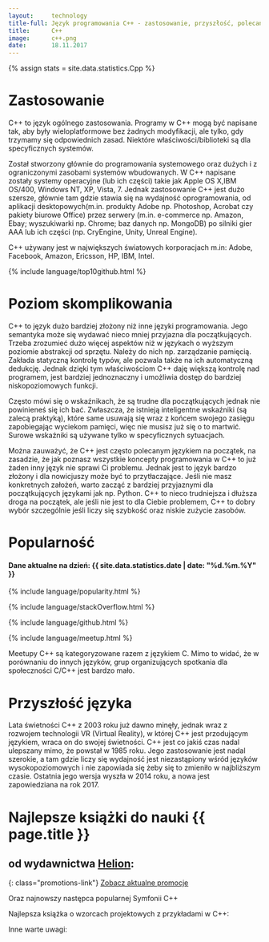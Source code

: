 ```yaml
---
layout:     technology
title-full: Język programowania C++ - zastosowanie, przyszłość, polecane książki
title:      C++
image:      c++.png
date:       18.11.2017
---
```


{% assign stats = site.data.statistics.Cpp %}

# Zastosowanie

C++ to język ogólnego zastosowania. Programy w C++ mogą być napisane tak, aby były wieloplatformowe bez żadnych modyfikacji, ale tylko, gdy trzymamy się odpowiednich zasad. Niektóre właściwości/biblioteki są dla specyficznych systemów.

Został stworzony głównie do programowania systemowego oraz dużych i z ograniczonymi zasobami systemów wbudowanych. W C++ napisane zostały systemy operacyjne (lub ich części) takie jak Apple OS X,IBM OS/400, Windows NT, XP, Vista, 7. Jednak zastosowanie C++ jest dużo szersze, głównie tam gdzie stawia się na wydajność oprogramowania, od aplikacji desktopowych(m.in. produkty Adobe np. Photoshop, Acrobat czy pakiety biurowe Office) przez serwery (m.in. e-commerce np. Amazon, Ebay; wyszukiwarki np. Chrome; baz danych np. MongoDB) po silniki gier AAA lub ich części (np. CryEngine, Unity, Unreal Engine).

C++ używany jest w największych światowych korporacjach m.in: Adobe, Facebook, Amazon, Ericsson, HP, IBM, Intel.

{% include language/top10github.html %}

# Poziom skomplikowania

C++ to język dużo bardziej złożony niż inne języki programowania. Jego semantyka może się wydawać nieco mniej przyjazna dla początkujących. Trzeba zrozumieć dużo więcej aspektów niż w językach o wyższym poziomie abstrakcji od sprzętu. Należy do nich np. zarządzanie pamięcią. Zakłada statyczną kontrolę typów, ale pozwala także na ich automatyczną dedukcję. Jednak dzięki tym właściwościom C++ daję większą kontrolę nad programem, jest bardziej jednoznaczny i umożliwia dostęp do bardziej niskopoziomowych funkcji.

Często mówi się o wskaźnikach, że są trudne dla początkujących jednak nie powinieneś się ich bać. Zwłaszcza, że istnieją inteligentne wskaźniki (są zalecą praktyką), które same usuwają się wraz z końcem swojego zasięgu zapobiegając wyciekom pamięci, więc nie musisz już się o to martwić. Surowe wskaźniki są używane tylko w specyficznych sytuacjach.

Można zauważyć, że C++ jest często polecanym językiem na początek, na zasadzie, że jak poznasz wszystkie koncepty programowania w C++ to już żaden inny język nie sprawi Ci problemu. Jednak jest to język bardzo złożony i dla nowicjuszy może być to przytłaczające. Jeśli nie masz konkretnych założeń, warto zacząć z bardziej przyjaznymi dla początkujących językami jak np. Python. C++ to nieco trudniejsza i dłuższa droga na początek, ale jeśli nie jest to dla Ciebie problemem, C++ to dobry wybór szczególnie jeśli liczy się szybkość oraz niskie zużycie zasobów.

# Popularność

<h4>Dane aktualne na dzień: {{ site.data.statistics.date | date: "%d.%m.%Y"  }}</h4>

{% include language/popularity.html %}

{% include language/stackOverflow.html %}

{% include language/github.html %}

{% include language/meetup.html %}

Meetupy C++ są kategoryzowane razem z językiem C. Mimo to widać, że w porównaniu do innych języków, grup organizujących spotkania dla społeczności C/C++ jest bardzo mało.

# Przyszłość języka

Lata świetności C++ z 2003 roku już dawno minęły, jednak wraz z rozwojem technologii VR (Virtual Reality), w której C++ jest przodującym językiem, wraca on do swojej świetności. C++ jest co jakiś czas nadal ulepszany mimo, że powstał w 1985 roku. Jego zastosowanie jest nadal szerokie, a tam gdzie liczy się wydajność jest niezastąpiony wśród języków wysokopoziomowych i nie zapowiada się żeby się to zmieniło w najbliższym czasie. Ostatnia jego wersja wyszła w 2014 roku, a nowa jest zapowiedziana na rok 2017.

# Najlepsze książki do nauki {{ page.title }}
## od wydawnictwa [Helion](https://helion.pl/view/9102Q):

{: class="promotions-link"}
[Zobacz aktualne promocje](https://helion.pl/page/9102Q/promocje)


<div class="book">
    <script src="https://helion.pl/plugins/new/ksiazkasm.phi?id=cppri6&nr=9102Q&size=181&utf8=1"></script>
</div>

<div class="book">
    <script src="https://helion.pl/plugins/new/ksiazkasm.phi?id=jcppkw&nr=9102Q&size=181&utf8=1"></script>
</div>

<div class="book">
    <script src="https://helion.pl/plugins/new/ksiazkasm.phi?id=cppppo&nr=9102Q&size=181&utf8=1"></script>
</div>

Oraz najnowszy następca popularnej Symfonii C++

<div class="book">
    <script src="https://helion.pl/plugins/new/ksiazkasm.phi?id=ocpp11&nr=9102Q&size=181&utf8=1"></script>
</div>

Najlepsza książka o wzorcach projektowych z przykładami w C++:

<div class="book">
    <script src="https://helion.pl/plugins/new/ksiazkasm.phi?id=wzoelv&nr=9102Q&size=181&utf8=1"></script>
</div>

Inne warte uwagi:

<div class="book">
    <script src="https://helion.pl/plugins/new/ksiazkasm.phi?id=cpbsp2&nr=9102Q&size=181&utf8=1"></script>
</div>